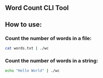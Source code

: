 ## Word Count CLI Tool

## How to use:

### Count the number of words in a file:

```bash
cat words.txt | ./wc
```

### Count the number of words in a string:
```bash
echo "Hello World" | ./wc
```
